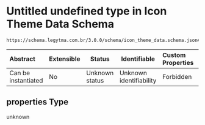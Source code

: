 # Untitled undefined type in Icon Theme Data Schema

```txt
https://schema.legytma.com.br/3.0.0/schema/icon_theme_data.schema.json#/properties
```




| Abstract            | Extensible | Status         | Identifiable            | Custom Properties | Additional Properties | Access Restrictions | Defined In                                                                                    |
| :------------------ | ---------- | -------------- | ----------------------- | :---------------- | --------------------- | ------------------- | --------------------------------------------------------------------------------------------- |
| Can be instantiated | No         | Unknown status | Unknown identifiability | Forbidden         | Allowed               | none                | [icon_theme_data.schema.json\*](../schema/icon_theme_data.schema.json) |

## properties Type

unknown
